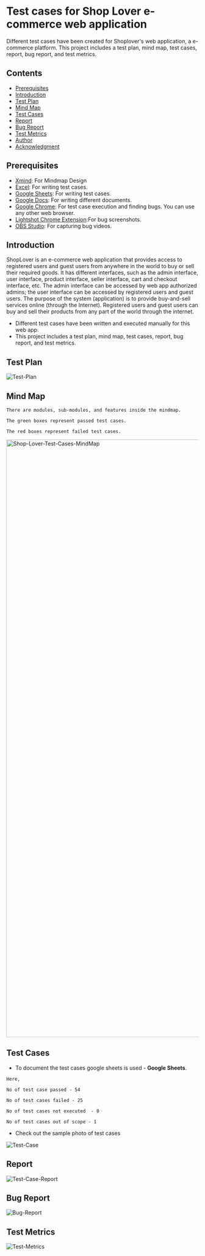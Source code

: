 
# Test cases for Shop Lover e-commerce web  application

Different test cases have been created for Shoplover's web application, a e-commerce platform. This project includes a test plan, mind map, test cases, report, bug report, and test metrics.

## Contents
- [Prerequisites](#Prerequisites) 
- [Introduction](#Introduction) 
- [Test Plan](#test-plan) 
- [Mind Map](#mind-map)
- [Test Cases](#test-case-writing)
- [Report](#report)
- [Bug Report](#bug-report)
- [Test Metrics](#test-metrics)
- [Author](#test-metrics)
- [Acknowledgment](#Acknowledgment)

## Prerequisites 

- [Xmind](https://xmind.app): For Mindmap Design
- [Excel](): For writing test cases.
- [Google Sheets](): For writing test cases.
- [Google Docs](): For writing different documents.
- [Google Chrome](https://www.google.com/chrome): For test case execution and finding bugs. You can use any other web browser.
- [Lightshot Chrome Extension]():For bug screenshots.
- [OBS Studio](https://obsproject.com/): For capturing bug videos.


## Introduction

ShopLover is an e-commerce web application that provides access to registered users and guest users from anywhere in the world to buy or sell their required goods. It has different interfaces, such as the admin interface, user interface, product interface, seller interface, cart and checkout interface, etc. The admin interface can be accessed by web app authorized admins; the user interface can be accessed by registered users and guest users. The purpose of the system (application) is to provide buy-and-sell services online (through the Internet). Registered users and guest users can buy and sell their products from any part of the world through the internet.

- Different test cases have been written and executed manually for this web app. 
- This project includes a test plan, mind map, test cases, report, bug report, and test metrics.


## Test Plan 
![Test-Plan](https://github.com/shafinrahman912/Test-Cases-Shoplover.com/assets/83553368/d4f77bc2-e3f1-4c52-bd6f-762e7e04df25)

## Mind Map
```
There are modules, sub-modules, and features inside the mindmap.

The green boxes represent passed test cases.

The red boxes represent failed test cases.
```

<img width="1565" alt="Shop-Lover-Test-Cases-MindMap" src="https://github.com/shafinrahman912/Test-Cases-Shoplover.com/assets/83553368/deae9512-059b-43ed-9d67-de9cb6252e64">

## Test Cases
- To document the test cases google sheets is used - **Google Sheets**. 

```
Here,

No of test case passed - 54

No of test cases failed - 25

No of test cases not executed  - 0

No of test cases out of scope - 1

```
- Check out the sample photo of test cases


![Test-Case](https://github.com/shafinrahman912/Test-Cases-Shoplover.com/assets/83553368/58528b32-9f86-43d1-9e2d-a23bf974174a)


## Report
![Test-Case-Report](https://github.com/shafinrahman912/Test-Cases-Shoplover.com/assets/83553368/ffdfee0a-52d2-440d-ae66-d238377de388)


## Bug Report
![Bug-Report](https://github.com/shafinrahman912/Test-Cases-Shoplover.com/assets/83553368/dfb46343-628f-4cc3-9bb4-285760e92639)


## Test Metrics
![Test-Metrics](https://github.com/shafinrahman912/Test-Cases-Shoplover.com/assets/83553368/9c27df4a-5f53-4549-92e7-261281cf4a00)



